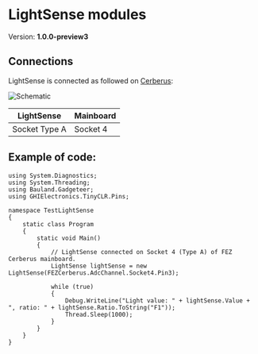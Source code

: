 # LightSense modules
Version: __1.0.0-preview3__

## Connections ##
LightSense is connected as followed on [Cerberus](http://docs.ghielectronics.com/hardware/legacy_products/gadgeteer/fez_cerberus.html):

![Schematic](Gadgeteer-LightSense-Cerberus.jpg)

LightSense    | Mainboard
------------- | ----------
Socket Type A | Socket 4

## Example of code:
```CSharp
using System.Diagnostics;
using System.Threading;
using Bauland.Gadgeteer;
using GHIElectronics.TinyCLR.Pins;

namespace TestLightSense
{
    static class Program
    {
        static void Main()
        {
            // LightSense connected on Socket 4 (Type A) of FEZ Cerberus mainboard.
            LightSense lightSense = new LightSense(FEZCerberus.AdcChannel.Socket4.Pin3);

            while (true)
            {
                Debug.WriteLine("Light value: " + lightSense.Value + ", ratio: " + lightSense.Ratio.ToString("F1"));
                Thread.Sleep(1000);
            }
        }
    }
}
```
